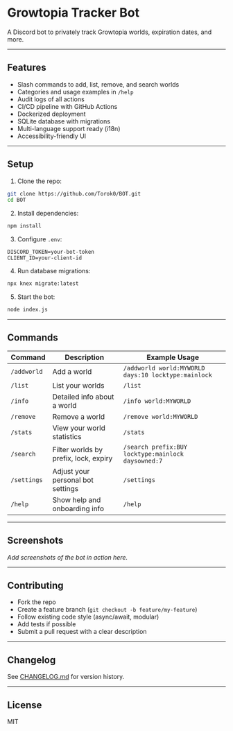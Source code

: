 # Growtopia Tracker Bot

A Discord bot to privately track Growtopia worlds, expiration dates, and more.

---

## Features

- Slash commands to add, list, remove, and search worlds
- Categories and usage examples in `/help`
- Audit logs of all actions
- CI/CD pipeline with GitHub Actions
- Dockerized deployment
- SQLite database with migrations
- Multi-language support ready (i18n)
- Accessibility-friendly UI

---

## Setup

1. Clone the repo:

```bash
git clone https://github.com/Torok0/BOT.git
cd BOT
```

2. Install dependencies:

```bash
npm install
```

3. Configure `.env`:

```
DISCORD_TOKEN=your-bot-token
CLIENT_ID=your-client-id
```

4. Run database migrations:

```bash
npx knex migrate:latest
```

5. Start the bot:

```bash
node index.js
```

---

## Commands

| Command        | Description                          | Example Usage                                         |
|----------------|--------------------------------------|-------------------------------------------------------|
| `/addworld`    | Add a world                          | `/addworld world:MYWORLD days:10 locktype:mainlock`   |
| `/list`        | List your worlds                     | `/list`                                               |
| `/info`        | Detailed info about a world          | `/info world:MYWORLD`                                 |
| `/remove`      | Remove a world                       | `/remove world:MYWORLD`                               |
| `/stats`       | View your world statistics           | `/stats`                                              |
| `/search`      | Filter worlds by prefix, lock, expiry| `/search prefix:BUY locktype:mainlock daysowned:7` |
| `/settings`    | Adjust your personal bot settings    | `/settings`                                           |
| `/help`        | Show help and onboarding info        | `/help`                                               |

---

## Screenshots

_Add screenshots of the bot in action here._

---

## Contributing

- Fork the repo
- Create a feature branch (`git checkout -b feature/my-feature`)
- Follow existing code style (async/await, modular)
- Add tests if possible
- Submit a pull request with a clear description

---

## Changelog

See [CHANGELOG.md](CHANGELOG.md) for version history.

---

## License

MIT
